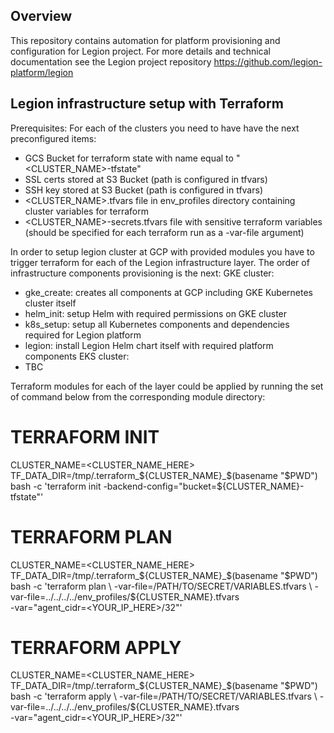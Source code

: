 
## Overview

This repository contains automation for platform provisioning and configuration for Legion project.
For more details and technical documentation see the Legion project repository https://github.com/legion-platform/legion

## Legion infrastructure setup with Terraform
Prerequisites:
 For each of the clusters you need to have have the next preconfigured items:
 - GCS Bucket for terraform state with name equal to "<CLUSTER_NAME>-tfstate"
 - SSL certs stored at S3 Bucket (path is configured in tfvars)
 - SSH key stored at S3 Bucket (path is configured in tfvars)
 - <CLUSTER_NAME>.tfvars file in env_profiles directory containing cluster variables for terraform
 - <CLUSTER_NAME>-secrets.tfvars file with sensitive terraform variables (should be specified for each terraform run as a -var-file argument)


In order to setup legion cluster at GCP with provided modules you have to trigger terraform for each of the Legion infrastructure layer.
The order of infrastructure components provisioning is the next:
GKE cluster:
 - gke_create: creates all components at GCP including GKE Kubernetes cluster itself
 - helm_init: setup Helm with required permissions on GKE cluster
 - k8s_setup: setup all Kubernetes components and dependencies required for Legion platform
 - legion: install Legion Helm chart itself with required platform components
EKS cluster:
 - TBC

Terraform modules for each of the layer could be applied by running the set of command below from the corresponding module directory:
# TERRAFORM INIT
CLUSTER_NAME=<CLUSTER_NAME_HERE> TF_DATA_DIR=/tmp/.terraform_${CLUSTER_NAME}_$(basename "$PWD") bash -c  'terraform init -backend-config="bucket=${CLUSTER_NAME}-tfstate"'
# TERRAFORM PLAN
CLUSTER_NAME=<CLUSTER_NAME_HERE> TF_DATA_DIR=/tmp/.terraform_${CLUSTER_NAME}_$(basename "$PWD") bash -c  'terraform plan \
-var-file=/PATH/TO/SECRET/VARIABLES.tfvars \
-var-file=../../../../env_profiles/${CLUSTER_NAME}.tfvars \
-var="agent_cidr=<YOUR_IP_HERE>/32"'
# TERRAFORM APPLY
CLUSTER_NAME=<CLUSTER_NAME_HERE> TF_DATA_DIR=/tmp/.terraform_${CLUSTER_NAME}_$(basename "$PWD") bash -c  'terraform apply \
-var-file=/PATH/TO/SECRET/VARIABLES.tfvars \
-var-file=../../../../env_profiles/${CLUSTER_NAME}.tfvars \
-var="agent_cidr=<YOUR_IP_HERE>/32"'
